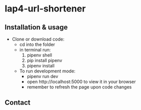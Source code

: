 # lap4-url-shortener

## Installation & usage

-   Clone or download code:
    -   cd into the folder
    -   in terminal run:
        1. pipenv shell
        2. pip install pipenv
        3. pipenv install
    -   To run development mode:
        -   pipenv run dev
        -   open http://localhost:5000 to view it in your browser
        -   remember to refresh the page upon code changes

## Contact
